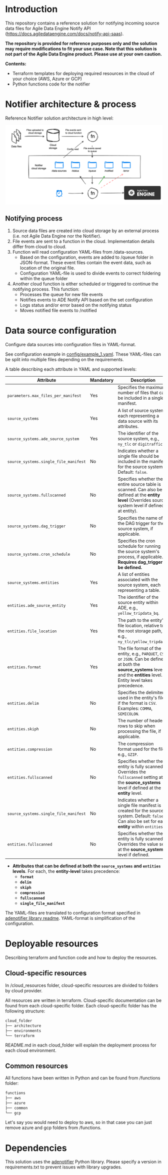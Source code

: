 # Introduction
This repository contains a reference solution for notifying incoming source data files for Agile Data Engine Notify API (https://docs.agiledataengine.com/docs/notify-api-saas). 

**The repository is provided for reference purposes only and the solution may require modifications to fit your use case. Note that this solution is not part of the Agile Data Engine product. Please use at your own caution.**

**Contents:**
- Terraform templates for deploying required resources in the cloud of your choice (AWS, Azure or GCP)
- Python functions code for the notifier

# Notifier architecture & process
Reference Notifier solution architecture in high level:

![Notifier architecture](architecture/ade_notifier_flow.png)

## Notifying process

1. Source data files are created into cloud storage by an external process (i.e. not Agile Data Engine nor the Notifier).
2. File events are sent to a function in the cloud. Implementation details differ from cloud to cloud.
3. Function will read configuration YAML-files from /data-sources.
    - Based on the configuration, events are added to /queue folder in JSON-format. These event files contain the event data, such as location of the original file.
    - Configuration YAML-file is used to divide events to correct foldering within the queue folder
4. Another cloud function is either scheduled or triggered to continue the notifying process. This function:
    - Processes the queue for new file events
    - Notifies events to ADE Notify API based on the set configuration
    - Logs status and/or error based on the notifying status
    - Moves notified file events to /notified

# Data source configuration
Configure data sources into configuration files in YAML-format. 

See configuration example in [config/example_1.yaml](config/example_1.yaml). These YAML-files can be split into multiple files depending on the requirements.

A table describing each attribute in YAML and supported levels:

| **Attribute**               | **Mandatory** | **Description**                                                                                                                                                                  |
|-----------------------------|---------------|----------------------------------------------------------------------------------------------------------------------------------------------------------------------------------|
| `parameters.max_files_per_manifest` | Yes           | Specifies the maximum number of files that can be included in a single manifest.                                                                                                 |
| `source_systems`             | Yes           | A list of source systems, each representing a data source with its attributes.                                                                                                   |
| `source_systems.ade_source_system` | Yes           | The identifier of the source system, e.g., `ny_tlc` or `digitraffic`.                                                                                                           |
| `source_systems.single_file_manifest` | No            | Indicates whether a single file should be included in the manifest for the source system. Default: `false`.                                                                     |
| `source_systems.fullscanned` | No            | Specifies whether the entire source table is scanned. Can also be defined at the **entity level** (Overrides source system level if defined at entity).                        |
| `source_systems.dag_trigger` | No            | Specifies the name of the DAG trigger for the source system, if applicable.                                                                                                     |
| `source_systems.cron_schedule` | No            | Specifies the cron schedule for running the source system's process, if applicable. **Requires dag_trigger to be defined.**                                                                                            |
| `source_systems.entities`    | Yes           | A list of entities associated with the source system, each representing a table.                                                                                     |
| `entities.ade_source_entity` | Yes           | The identifier of the source entity within ADE, e.g., `yellow_tripdata_bq`.                                                                                              |
| `entities.file_location`     | Yes           | The path to the entity's file location, relative to the root storage path, e.g., `ny_tlc/yellow_tripdata`.                                                                     |
| `entities.format`            | Yes           | The file format of the entity, e.g., `PARQUET`, `CSV`, or `JSON`. Can be defined at both the **source_systems** level and the **entities** level. Entity level takes precedence. |
| `entities.delim`             | No            | Specifies the delimiter used in the entity's file if the format is `CSV`. Examples: `COMMA`, `SEMICOLON`.                                                                       |
| `entities.skiph`             | No            | The number of header rows to skip when processing the file, if applicable.                                                                                                      |
| `entities.compression`       | No            | The compression format used for the file, e.g., `GZIP`.                                                                                                                         |
| `entities.fullscanned`       | No            | Specifies whether the entity is fully scanned. Overrides the `fullscanned` setting at the **source_systems** level if defined at the **entity** level.                         |
| `source_systems.single_file_manifest` | No           | Indicates whether a single file manifest is created for the source system. Default: `false`. Can also be set for each **entity** within `entities`.                            |
| `entities.fullscanned`       | No            | Specifies whether the entity is fully scanned. Overrides the value set at the **source_systems** level if defined.                                                                 |

- **Attributes that can be defined at both the `source_systems` and `entities` levels**. For each, the **entity-level** takes precedence:
  - **`format`**
  - **`delim`**
  - **`skiph`**
  - **`compression`**
  - **`fullscanned`**
  - **`single_file_manifest`**


The YAML-files are translated to configuration format specified in [adenotifier library readme](https://github.com/agile-data-engine/adenotifier). YAML-format is simplification of the configuration.

# Deployable resources
Describing terraform and function code and how to deploy the resources.

## Cloud-specific resources
In /cloud_resources folder, cloud-specific resources are divided to folders by cloud provider.

All resources are written in terraform. 
Cloud-specific documentation can be found from each cloud-specific folder.
Each cloud-specific folder has the following structure:
```
cloud_folder
├── architecture
├── environments
└── terraform
```
README.md in each cloud_folder will explain the deployment process for each cloud environment.

## Common resources
All functions have been written in Python and can be found from /functions folder:
```
functions
├── aws
├── azure
├── common
└── gcp
```

Let's say you would need to deploy to aws, so in that case you can just remove azure and gcp folders from /functions.

# Dependencies
This solution uses the [adenotifier](https://github.com/agile-data-engine/adenotifier) Python library. Please specify a version in requirements.txt to prevent issues with library upgrades.